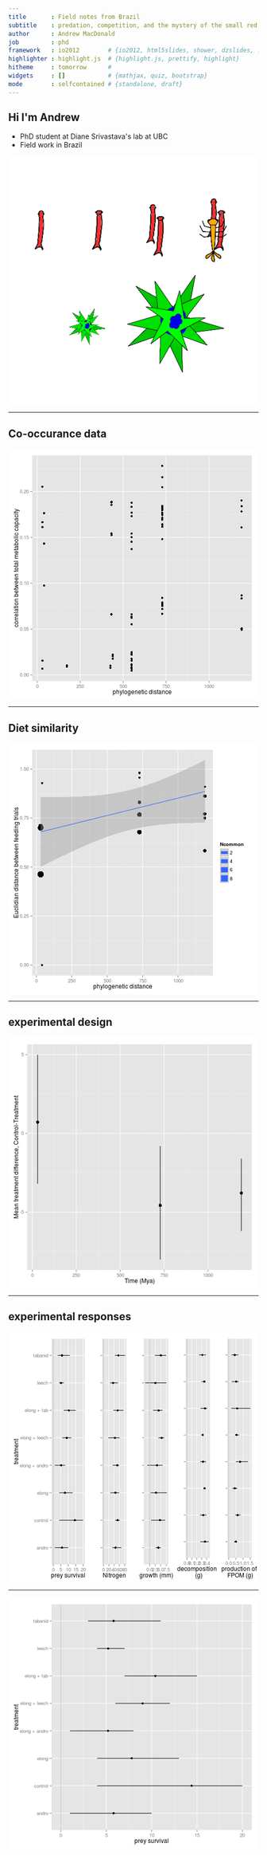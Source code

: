 ```yaml
---
title       : Field notes from Brazil
subtitle    : predation, competition, and the mystery of the small red larvae
author      : Andrew MacDonald
job         : phd
framework   : io2012        # {io2012, html5slides, shower, dzslides, ...}
highlighter : highlight.js  # {highlight.js, prettify, highlight}
hitheme     : tomorrow      # 
widgets     : []            # {mathjax, quiz, bootstrap}
mode        : selfcontained # {standalone, draft}
---
```

## Hi I'm Andrew

* PhD student at Diane Srivastava's lab at UBC
* Field work in Brazil 




<img src="figure/myfile-1-plot.png" title="FALSE" alt="FALSE" width="500px" style="display: block; margin: auto;" />

--- 
## Co-occurance data
















<img src="figure/FIG_metabolic_occurance_as_phylo.png" title="FALSE" alt="FALSE" style="display: block; margin: auto;" />

---
## Diet similarity
<img src="figure/FIG_feeding_trial_as_phylo.png" title="FALSE" alt="FALSE" style="display: block; margin: auto;" />

---
## experimental design
<img src="figure/FIG_PD_experiment_nonadditive.png" title="FALSE" alt="FALSE" style="display: block; margin: auto;" />

---
## experimental responses
<img src="figure/FIG_experiment_responses.png" title="FALSE" alt="FALSE" style="display: block; margin: auto;" />

---
<img src="figure/one.png" title="FALSE" alt="FALSE" style="display: block; margin: auto;" />


